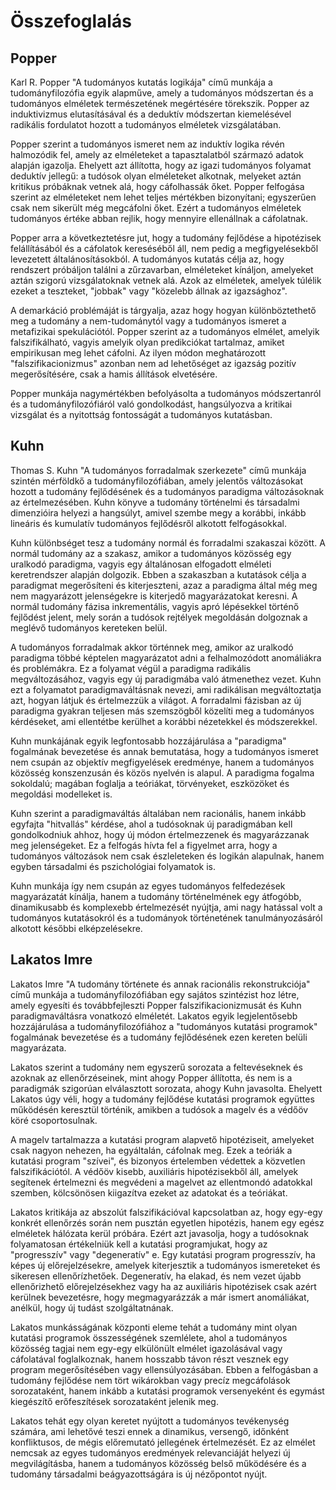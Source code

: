 # Összefoglalás

## Popper

Karl R. Popper "A tudományos kutatás logikája" című munkája a tudományfilozófia egyik alapműve, amely a tudományos módszertan és a tudományos elméletek természetének megértésére törekszik. Popper az induktivizmus elutasításával és a deduktív módszertan kiemelésével radikális fordulatot hozott a tudományos elméletek vizsgálatában.

Popper szerint a tudományos ismeret nem az induktív logika révén halmozódik fel, amely az elméleteket a tapasztalatból származó adatok alapján igazolja. Ehelyett azt állította, hogy az igazi tudományos folyamat deduktív jellegű: a tudósok olyan elméleteket alkotnak, melyeket aztán kritikus próbáknak vetnek alá, hogy cáfolhassák őket. Popper felfogása szerint az elméleteket nem lehet teljes mértékben bizonyítani; egyszerűen csak nem sikerült még megcáfolni őket. Ezért a tudományos elméletek tudományos értéke abban rejlik, hogy mennyire ellenállnak a cáfolatnak.

Popper arra a következtetésre jut, hogy a tudomány fejlődése a hipotézisek felállításából és a cáfolatok kereséséből áll, nem pedig a megfigyelésekből levezetett általánosításokból. A tudományos kutatás célja az, hogy rendszert próbáljon találni a zűrzavarban, elméleteket kínáljon, amelyeket aztán szigorú vizsgálatoknak vetnek alá. Azok az elméletek, amelyek túlélik ezeket a teszteket, "jobbak" vagy "közelebb állnak az igazsághoz".

A demarkáció problémáját is tárgyalja, azaz hogy hogyan különböztethető meg a tudomány a nem-tudománytól vagy a tudományos ismeret a metafizikai spekulációtól. Popper szerint az a tudományos elmélet, amelyik falszifikálható, vagyis amelyik olyan predikciókat tartalmaz, amiket empirikusan meg lehet cáfolni. Az ilyen módon meghatározott "falszifikacionizmus" azonban nem ad lehetőséget az igazság pozitív megerősítésére, csak a hamis állítások elvetésére.

Popper munkája nagymértékben befolyásolta a tudományos módszertanról és a tudományfilozófiáról való gondolkodást, hangsúlyozva a kritikai vizsgálat és a nyitottság fontosságát a tudományos kutatásban.

## Kuhn
Thomas S. Kuhn "A tudományos forradalmak szerkezete" című munkája szintén mérföldkő a tudományfilozófiában, amely jelentős változásokat hozott a tudomány fejlődésének és a tudományos paradigma változásoknak az értelmezésében. Kuhn könyve a tudomány történelmi és társadalmi dimenzióira helyezi a hangsúlyt, amivel szembe megy a korábbi, inkább lineáris és kumulatív tudományos fejlődésről alkotott felfogásokkal.

Kuhn különbséget tesz a tudomány normál és forradalmi szakaszai között. A normál tudomány az a szakasz, amikor a tudományos közösség egy uralkodó paradigma, vagyis egy általánosan elfogadott elméleti keretrendszer alapján dolgozik. Ebben a szakaszban a kutatások célja a paradigmat megerősíteni és kiterjeszteni, azaz a paradigma által még meg nem magyarázott jelenségekre is kiterjedő magyarázatokat keresni. A normál tudomány fázisa inkrementális, vagyis apró lépésekkel történő fejlődést jelent, mely során a tudósok rejtélyek megoldásán dolgoznak a meglévő tudományos kereteken belül.

A tudományos forradalmak akkor történnek meg, amikor az uralkodó paradigma többé képtelen magyarázatot adni a felhalmozódott anomáliákra és problémákra. Ez a folyamat végül a paradigma radikális megváltozásához, vagyis egy új paradigmába való átmenethez vezet. Kuhn ezt a folyamatot paradigmaváltásnak nevezi, ami radikálisan megváltoztatja azt, hogyan látjuk és értelmezzük a világot. A forradalmi fázisban az új paradigma gyakran teljesen más szemszögből közelíti meg a tudományos kérdéseket, ami ellentétbe kerülhet a korábbi nézetekkel és módszerekkel.

Kuhn munkájának egyik legfontosabb hozzájárulása a "paradigma" fogalmának bevezetése és annak bemutatása, hogy a tudományos ismeret nem csupán az objektív megfigyelések eredménye, hanem a tudományos közösség konszenzusán és közös nyelvén is alapul. A paradigma fogalma sokoldalú; magában foglalja a teóriákat, törvényeket, eszközöket és megoldási modelleket is.

Kuhn szerint a paradigmaváltás általában nem racionális, hanem inkább egyfajta "hitvallás" kérdése, ahol a tudósoknak új paradigmában kell gondolkodniuk ahhoz, hogy új módon értelmezzenek és magyarázzanak meg jelenségeket. Ez a felfogás hívta fel a figyelmet arra, hogy a tudományos változások nem csak észleleteken és logikán alapulnak, hanem egyben társadalmi és pszichológiai folyamatok is.

Kuhn munkája így nem csupán az egyes tudományos felfedezések magyarázatát kínálja, hanem a tudomány történelmének egy átfogóbb, dinamikusabb és komplexebb értelmezését nyújtja, ami nagy hatással volt a tudományos kutatásokról és a tudományok történetének tanulmányozásáról alkotott későbbi elképzelésekre.

## Lakatos Imre
Lakatos Imre "A tudomány története és annak racionális rekonstrukciója" című munkája a tudományfilozófiában egy sajátos szintézist hoz létre, amely egyesíti és továbbfejleszti Popper falszifikacionizmusát és Kuhn paradigmaváltásra vonatkozó elméletét. Lakatos egyik legjelentősebb hozzájárulása a tudományfilozófiához a "tudományos kutatási programok" fogalmának bevezetése és a tudomány fejlődésének ezen kereten belüli magyarázata.

Lakatos szerint a tudomány nem egyszerű sorozata a feltevéseknek és azoknak az ellenőrzéseinek, mint ahogy Popper állította, és nem is a paradigmák szigorúan elválasztott sorozata, ahogy Kuhn javasolta. Ehelyett Lakatos úgy véli, hogy a tudomány fejlődése kutatási programok együttes működésén keresztül történik, amikben a tudósok a magelv és a védőöv köré csoportosulnak.

A magelv tartalmazza a kutatási program alapvető hipotéziseit, amelyeket csak nagyon nehezen, ha egyáltalán, cáfolnak meg. Ezek a teóriák a kutatási program "szívei", és bizonyos értelemben védettek a közvetlen falszifikációtól. A védőöv kisebb, auxiliáris hipotézisekből áll, amelyek segítenek értelmezni és megvédeni a magelvet az ellentmondó adatokkal szemben, kölcsönösen kiigazítva ezeket az adatokat és a teóriákat.

Lakatos kritikája az abszolút falszifikációval kapcsolatban az, hogy egy-egy konkrét ellenőrzés során nem pusztán egyetlen hipotézis, hanem egy egész elméletek hálózata kerül próbára. Ezért azt javasolja, hogy a tudósoknak folyamatosan értékelniük kell a kutatási programjukat, hogy az "progresszív" vagy "degeneratív" e. Egy kutatási program progresszív, ha képes új előrejelzésekre, amelyek kiterjesztik a tudományos ismereteket és sikeresen ellenőrízhetőek. Degeneratív, ha elakad, és nem vezet újabb ellenőrizhető előrejelzésekhez vagy ha az auxiliáris hipotézisek csak azért kerülnek bevezetésre, hogy megmagyarázzák a már ismert anomáliákat, anélkül, hogy új tudást szolgáltatnának.

Lakatos munkásságának központi eleme tehát a tudomány mint olyan kutatási programok összességének szemlélete, ahol a tudományos közösség tagjai nem egy-egy elkülönült elmélet igazolásával vagy cáfolatával foglalkoznak, hanem hosszabb távon részt vesznek egy program megerősítésében vagy ellensúlyozásában. Ebben a felfogásban a tudomány fejlődése nem tört wikárokban vagy precíz megcáfolások sorozataként, hanem inkább a kutatási programok versenyeként és egymást kiegészítő erőfeszítések sorozataként jelenik meg.

Lakatos tehát egy olyan keretet nyújtott a tudományos tevékenység számára, ami lehetővé teszi ennek a dinamikus, versengő, időnként konfliktusos, de mégis előremutató jellegének értelmezését. Ez az elmélet nemcsak az egyes tudományos eredmények relevanciáját helyezi új megvilágításba, hanem a tudományos közösség belső működésére és a tudomány társadalmi beágyazottságára is új nézőpontot nyújt.
